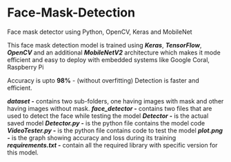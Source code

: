 # Face-Mask-Detection
 Face mask detector using Python, OpenCV, Keras and MobileNet


 This face mask detection model is trained using ***Keras***, ***TensorFlow***, ***OpenCV*** and an additional ***MobileNetV2*** architecture which makes it mode efficient and easy to deploy with embedded systems like Google Coral, Raspberry Pi
 
 Accuracy is upto **98%** - (without overfitting)
 Detection is faster and efficient.

 ***dataset -*** contains two sub-folders, one having images with mask and other having images without mask.
 ***face_detector -*** contains two files that are used to detect the face while testing the model
 ***Detector -*** is the actual saved model
 ***Detector.py -*** is the python file contains the model code
 ***VideoTester.py -*** is the python file contains code to test the model
 ***plot.png -*** is the graph showing accuracy and loss during its training
 ***requirements.txt -*** contain all the required library with specific version for this model.

 